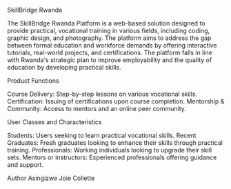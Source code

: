 SkillBridge Rwanda

The SkillBridge Rwanda Platform is a web-based solution designed to provide practical, vocational training in various fields, including coding, graphic design, and photography. The platform aims to address the gap between formal education and workforce demands by offering interactive tutorials, real-world projects, and certifications. The platform falls in line with Rwanda's strategic plan to improve employability and the quality of education by developing practical skills.

Product Functions

Course Delivery: Step-by-step lessons on various vocational skills. Certification: Issuing of certifications upon course completion. Mentorship & Community: Access to mentors and an online peer community.

User Classes and Characteristics

Students: Users seeking to learn practical vocational skills. Recent Graduates: Fresh graduates looking to enhance their skills through practical training. Professionals: Working individuals looking to upgrade their skill sets. Mentors or instructors: Experienced professionals offering guidance and support.

Author Asingizwe Joie Collette
